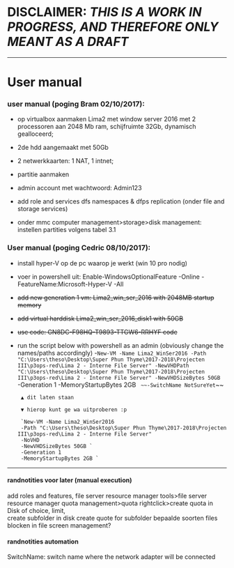 # DISCLAIMER: _THIS IS A WORK IN PROGRESS, AND THEREFORE ONLY MEANT AS A DRAFT_

***


# User manual

### user manual (poging Bram 02/10/2017):

- op virtualbox aanmaken Lima2 met window server 2016 met 2 processoren aan 2048 Mb ram, schijfruimte 32Gb, dynamisch gealloceerd;
- 2de hdd aangemaakt met 50Gb
- 2 netwerkkaarten: 1 NAT, 1 intnet;

- partitie aanmaken

- admin account met wachtwoord: Admin123

- add role and services dfs namespaces & dfps replication (onder file and storage services)
- onder mmc computer management>storage>disk management: instellen partities volgens tabel 3.1

### User manual (poging Cedric 08/10/2017):

- install hyper-V op de pc waarop je werkt (win 10 pro nodig)
- voer in powershell uit: Enable-WindowsOptionalFeature -Online -FeatureName:Microsoft-Hyper-V -All
- ~~add new generation 1 vm: Lima2_win_ser_2016 with 2048MB startup memory~~
- ~~add virtual harddisk Lima2_win_ser_2016_disk1 with 50GB~~
- ~~use code: GN8DC-F98HQ-T9893-TTGW6-RRHYF code~~
- run the script below with powershell as an admin (obviously change the names/paths accordingly)
-`New-VM -Name Lima2_WinSer2016
       -Path "C:\Users\theso\Desktop\Super Phun Thyme\2017-2018\Projecten III\p3ops-red\Lima 2 - Interne File Server"
       -NewVHDPath "C:\Users\theso\Desktop\Super Phun Thyme\2017-2018\Projecten III\p3ops-red\Lima 2 - Interne File Server"
       -NewVHDSizeBytes 50GB `
       -Generation 1
       -MemoryStartupBytes 2GB `
       ~~-SwitchName NotSureYet`~~ 
       
       ▲ dit laten staan
       
       ▼ hierop kunt ge wa uitproberen :p 
       
       `New-VM -Name Lima2_WinSer2016
       -Path "C:\Users\theso\Desktop\Super Phun Thyme\2017-2018\Projecten III\p3ops-red\Lima 2 - Interne File Server"
       -NoVHD
       -NewVHDSizeBytes 50GB `
       -Generation 1
       -MemoryStartupBytes 2GB `
       
       
***
      
#### randnotities voor later (manual execution) 

add roles and features, file server resource manager
tools>file server resource manager
quota management>quota
rightclick>create quota in Disk of choice, limit,   
create subfolder in disk
create quote for subfolder
bepaalde soorten files blocken in file screen management?

#### randnotities automation

SwitchName: switch name where the network adapter will be connected